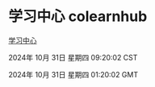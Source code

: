 # 学习中心 colearnhub
[学习中心](http://219.139.197.74:56308/colearnhub/)

2024年 10月 31日 星期四 09:20:02 CST

2024年 10月 31日 星期四 01:20:02 GMT
